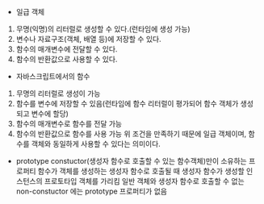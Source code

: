 - 일급 객체
1. 무명(익명)의 리터럴로 생성할 수 있다.(런타임에 생성 가능)
2. 변수나 자료구조(객체, 배열 등)에 저장할 수 있다.
3. 함수의 매개변수에 전달할 수 있다.
4. 함수의 반환값으로 사용할 수 있다.

- 자바스크립트에서의 함수
1. 무명의 리터럴로 생성이 가능
2. 함수를 변수에 저장할 수 있음(런타임에 함수 리터럴이 평가되어 함수 객체가 생성되고 변수에 할당)
3. 함수의 매개변수로 함수를 전달 가능
4. 함수의 반환값으로 함수를 사용 가능 위 조건을 만족하기 때문에 일급 객체이며, 함수를 객체와 동일하게 사용할 수 있다는 의미이다.

- prototype
constuctor(생성자 함수로 호출할 수 있는 함수객체)만이 소유하는 프로퍼티
함수가 객체를 생성하는 생성자 함수로 호출될 때 생성자 함수가 생성할 인스턴스의 프로토타입 객체를 가리킴
일반 객체와 생성자 함수로 호출할 수 없는 non-constuctor 에는 prototype 프로퍼티가 없음
